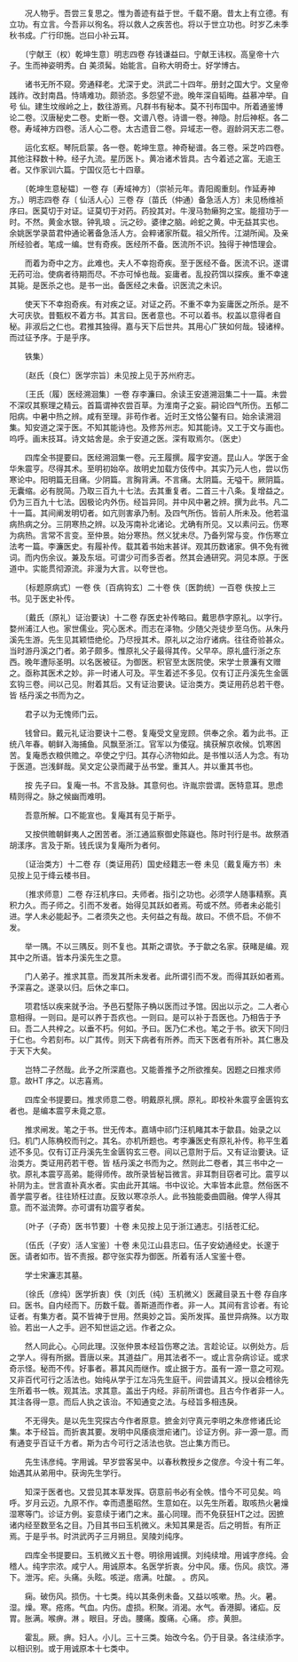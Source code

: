 <!-- { "loadSidebar": true } -->
　　况人物乎。吾尝三复思之。惟为善迹有益于世。千载不磨。昔太上有立德。有立功。有立言。今吾非以徇名。将以救人之疾苦也。将以于世立功也。时岁乙未季秋书成。广行印施。岂曰小补云耳。

　　〔宁献王（权）乾坤生意〕明志四卷 存钱谦益曰。宁献王讳权。高皇帝十六子。生而神姿明秀。白 美须髯。始能言。自称大明奇士。好学博古。

　　诸书无所不窥。旁通释老。尤深于史。洪武二十四年。册封之国大宁。文皇帝践祚。改封南昌。恃靖难功。颇骄恣。多怨望不逊。晚年深自韬晦。益慕冲举。自号 仙。建生坟缑岭之上，数往游焉。凡群书有秘本。莫不刊布国中。所着通鉴博论二卷。汉唐秘史二卷。史断一卷。文谱八卷。诗谱一卷。神隐。肘后神枢。各二卷。寿域神方四卷。活人心二卷。太古遗音二卷。异域志一卷。遐龄洞天志二卷。

　　运化玄枢。琴阮启蒙。各一卷。乾坤生意。神奇秘谱。各三卷。采芝吟四卷。其他注释数十种。经子九流。星历医卜。黄冶诸术皆具。古今着述之富。无逾王者。又作家训六篇。宁国仪范七十四章。

　　〔乾坤生意秘韫〕一卷 存〔寿域神方〕（崇祯元年。青阳阁重刻。作延寿神方。）明志四卷 存〔 仙活人心〕三卷 存〔苗氏（仲通）备急活人方〕未见杨维祯序曰。医莫切于对证。证莫切于对药。药投其对。牛溲马勃癞狗之宝。能擅功于一时。不然。黄金水银。钟乳琅 。沅之砂。婆律之脑。岭蛇之黄。中无益其实也。余姚医学录苗君仲通论著备急活人方。会粹诸家所载。祖父所传。江湖所闻。及亲所经验者。笔成一编。世有奇疾。医经所不备。医流所不识。独得于神悟理会。

　　而着为奇中之方。此难也。夫人不幸抱奇疾。至于医经不备。医流不识。遂谓无药可治。使病者待期而尽。不亦可悼也哉。妄庸者。乱投药饵以探疾。重不幸速其毙。是医杀之也。是书一出。备医经之未备。识医流之未识。

　　使天下不幸抱奇疾。有对疾之证。对证之药。不重不幸为妄庸医之所杀。是不大可庆欤。昔甄权不着方书。其言曰。医者意也。不可以着书。权盖以意得者自秘。非淑后之仁也。君推其独得。嘉与天下后世共。其用心广狭如何哉。锓诸梓。而过征予序。于是乎序。

　　铁集）

　　〔赵氏（良仁）医学宗旨〕未见按上见于苏州府志。

　　〔王氏（履）医经溯洄集〕一卷 存李濂曰。余读王安道溯洄集二十一篇。未尝不深叹其察理之精云。首篇谓神农尝百草。为淮南子之妄。嗣论四气所伤。五郁二阳病。中暑中热之辨。咸有至理。非苟作者。近时王文恪公鏊有曰。始余读溯洄集。知安道之深于医。不知其能诗也。及修苏州志。知其能诗。又工于文与画也。呜呼。画末技耳。诗文姑舍是。余于安道之医。深有取焉尔。（医史）

　　四库全书提要曰。医经溯洄集一卷。元王履撰。履字安道。昆山人。学医于金华朱震亨。尽得其术。至明初始卒。故明史加载方伎传中。其实乃元人也，尝以伤寒论中。阳明篇无目痛。少阴篇。言胸背满。不言痛。太阴篇。无嗌干。厥阴篇。无囊缩。必有脱简。乃取三百九十七法。去其重复者。二首三十八条。复增益之。仍为三百九十七法。因极论内外伤。经旨异同。并中风中暑之辨。撰为此书。凡二十一篇。其间阐发明切者。如亢则害承乃制。及四气所伤。皆前人所未及。他若温病热病之分。三阴寒热之辨。以及泻南补北诸论。尤确有所见。又以素问云。伤寒为病热。言常不言变。至仲景。始分寒热。然义犹未尽。乃备列常与变。作伤寒立法考一篇。李濂医史。有履补传。载其着书始末甚详。观其历数诸家。俱不免有微词。而内伤余议。兼及东垣。可谓少可而多否者。然其会通研究。洞见本原。于医道中。实能贯彻源流。非漫为大言。以夸世也。

　　〔标题原病式〕一卷 佚〔百病钩玄〕二十卷 佚〔医韵统〕一百卷 佚按上三书。见于医史补传。

　　〔戴氏（原礼）证治要诀〕十二卷 存医史补传略曰。戴思恭字原礼。以字行。婺州浦江人也。家世儒业。究心医术。而志在泽物。少随父尧徒步至乌伤。从朱丹溪先生游。先生见其颖悟绝伦。乃尽授其术。原礼以之治疗诸病。往往奇验甚众。当时游丹溪之门者。弟子颇多。惟原礼父子最得其传。父早卒。原礼盛行浙之东西。晚年遭际圣明。以名医被征。为御医。积官至太医院使。宋学士景濂有文赠之。亟称其医术之妙。非一时诸人可及。平生着述不多见。仅有订正丹溪先生金匮玄钩三卷。间以己见。附着其后。又有证治要诀。证治类方。类证用药总若干卷。皆 栝丹溪之书而为之。

　　君子以为无愧师门云。

　　钱曾曰。戴元礼证治要诀十二卷。复庵受文皇宠顾。供奉之余。着为此书。正统八年春。朝鲜入海捕鱼。风飘至浙江。官军以为倭寇。擒获解京收候。饥寒困苦。复庵悉衣粮供赡之。卒使之宁归。其存心济物如此。是书惟以活人为念。有功于医道。岂浅鲜哉。吴文定公录而藏于丛书堂。重其人。并以重其书也。

　　按 先子曰。复庵一书。不言及脉。其意何也。许胤宗尝谓。医特意耳。思虑精则得之。脉之候幽而难明。

　　吾意所解。口不能宣也。复庵其有见于斯乎。

　　又按供赡朝鲜夷人之困苦者。浙江通监察御史陈嶷也。陈时刊行是书。故祭酒胡漾序。言及于斯。钱氏误为复庵所为者何。

　　〔证治类方〕十二卷 存〔类证用药〕国史经籍志一卷 未见〔戴复庵方书〕未见按上见于绛云楼书目。

　　〔推求师意〕二卷 存汪机序曰。夫师者。指引之功也。必须学人随事精察。真积力久。而子师之。引而不发者。始得见其跃如者焉。苟或不然。师者未必能引进。学人未必能起予。二者须失之也。夫何益之有哉。故曰。不偾不启。不俳不发。

　　举一隅。不以三隅反。则不复也。其斯之谓欤。予于歙之名家。获睹是编。观其中之所语。皆本丹溪先生之意。

　　门人弟子。推求其意。而发其所未发者。此所谓引而不发。而得其跃如者焉。予深喜之。遂录以归。后休之率口。

　　项君恬以疾来就予治。予邑石墅陈子桷以医而过予馆。因出以示之。二人者心意相得。一则曰。是可以养于吾疚也。一则曰。是可以补于吾医也。乃相告于予曰。吾二人共梓之。以垂不朽。何如。予曰。医乃仁术也。笔之于书。欲天下同归于仁也。今若刻布。以广其传。则天下病者有所养。而天下医者有所补。其仁惠及于天下大矣。

　　岂特二子然哉。此予之所深嘉也。又能善推予之所欲推矣。因题之曰推求师意。故HT 序之。以志喜焉。

　　四库全书提要曰。推求师意二卷。明戴原礼撰。原礼。即校补朱震亨金匮钩玄者也。是编本震亨未竟之意。

　　推求闸发。笔之于书。世无传本。嘉靖中祁门汪机睹其本于歙县。始录之以归。机门人陈桷校而刊之。其名。亦机所题也。考李濂医史有原礼补传。称平生着述不多见。仅有订正丹溪先生金匮钩玄三卷。间以己意附于后。又有证治要诀。证治类方。类证用药若干卷。皆 栝丹溪之书而为之。然则此二卷者，其三书中之一欤。原礼本震亨高弟。能得师传。故所录皆秘旨微言。非耳剽目窃者可比。震亨以补阴为主。世言直补真水者。实由此开其端。书中议论。大率皆本此意。然俗医不善学震亨者。往往矫枉过直。反致以寒凉杀人。此书独能委曲圆融。俾学人得其意。而不滋流弊。亦可谓有功震亨者矣。

　　〔叶子（子奇）医书节要〕十卷 未见按上见于浙江通志。引括苍汇纪。

　　〔伍氏（子安）活人宝鉴〕十卷 未见江山县志曰。伍子安幼通经史。长邃于医。请者如市。皆不责报。郡守张实荐为御医。所着有活人宝鉴十卷。

　　学士宋濂志其墓。

　　〔徐氏（彦纯）医学折衷〕佚〔刘氏（纯）玉机微义〕医藏目录五十卷 存自序曰。医书。自内经而下。历数千载。善斯道而作者。非一人。其间有言诊者。有论证者。有集方者。莫不皆裨于世用。然奥妙之旨。奚所发挥。虽世异病殊。以方取验。若出一人之手。迥不知世运之远。作者之众。

　　然人同此心。心同此理。汉张仲景本经旨伤寒之法。言趁论证。以例处方。后之学人。得有所据。晋唐以来。其道益广。用其法者不一。或止言杂病诊证。或求奇示怪。秘而不传。好事者。慕其风而继作。或止据于方。虽有一源一意之可观。又非百代可行之活法也。始纯从学于江左冯先生庭干。间尝请其义。授以会稽徐先生所着书一帙。观其法。求其意。盖出于内经。非前所谓也。且古今作者非一人。其注各得一意。而后人执之该治。不知通变之法。与经旨多相违戾。

　　不无得失。是以先生究探古今作者原意。摭金刘守真元李明之朱彦修诸氏论集。本于经旨。而折衷其要。发明中风痿痰泄疟诸门。诊证方例。非一源一意。而有通变乎百证千方者。斯为古今可行之活法也欤。岂止集方而已。

　　先生讳彦纯。字用诚。早岁尝客吴中。以春秋教授乡之俊彦。今没十有二年。始遇其从弟用中。获询先生学行。

　　知深于医者也。又尝见其本草发挥。窃意前书必有全帙。惜今不可见矣。呜呼。岁月云迈。九原不作。幸而遗墨昭然。生意如在。以先生所着。取咳热火暑燥湿寒等门。诊证方例。妄意续于诸门之末。虽心同理。而不免获狂HT之过。因摭诸内经至数至名之目。乃目其书曰玉机微义。未知其果是否。后之明哲。有所正焉。于是乎书。时洪武丙子三月朔旦。吴陵刘纯序。

　　四库全书提要曰。玉机微义五十卷。明徐用诚撰。刘纯续增。用诚字彦纯。会稽人。纯字宗浓。咸宁人。用诚原本。名医学折衷。分中风。痿。伤风。痰饮。滞下。泄泻。疟。头痛。头眩。咳逆。痞满。吐酸。 。疠风。

　　痫。破伤风。损伤。十七类。纯以其条例未备。又益以咳嗽。热。火。暑。湿。燥。寒。疮疡。气血。内伤。虚损。积聚。消渴。水气。香港脚。诸疝。反胃。胀满。喉痹。淋 。眼目。牙齿。腰痛。腹痛。心痛。 疹。黄胆。

　　霍乱。厥。痹。妇人。小儿。三十三类。始改今名。仍于目录。各注续添字。以相识别。或于用诚原本十七类中。

